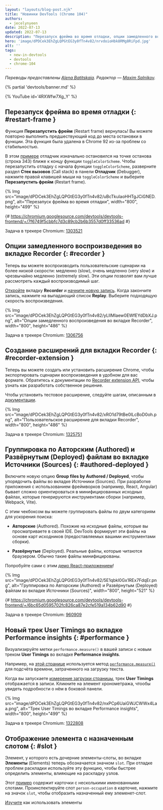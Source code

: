 ```yaml
---
layout: "layouts/blog-post.njk"
title: "Новинки DevTools (Chrome 104)"
authors:
  - jecelynyeen
date: 2022-07-13
updated: 2022-07-13
description: "Перезапуск фрейма во время отладки, опции замедленного воспроизведения во вкладке Recorder и многое другое."
hero: 'image/dPDCek3EhZgLQPGtEG3y0fTn4v82/nrvdoioHbk8RMg8RiFpd.jpg'
alt: ''
tags:
  - new-in-devtools
  - devtools
  - chrome-104
---
```


*Переводы предоставлены [Alena Batitskaia](https://twitter.com/ABatickaya). Редактор — [Maxim Salnikov](https://twitter.com/webmaxru).*

{% partial 'devtools/banner.md' %}

{% YouTube id='4RXWfw7Xg_Y' %}

<!-- start: translation instructions -->
<!-- + 1. Remove the "draft: true" tag above when submitting PR -->
<!-- + 2. Provide translations under each of the English commented original content -->
<!-- + 3. Translate the "description" tag above -->
<!-- + 4. Translate all the <img> alt text -->
<!-- 5. Update the whats-new.md file -->

<!-- ## Restart frame during debugging {: #restart-frame } -->
## Перезапуск фрейма во время отладки {: #restart-frame }

<!-- The **Restart frame** feature is back! You can re-run the preceding code when paused somewhere in a function. Previously, this feature was deprecated and removed in Chrome 92 due to stability issues.  -->
Функция **Перезапустить фрейм** (Restart frame) вернулась! Вы можете повторно выполнить предшествующий код до места остановки в функции. Эта функция была удалена в Chrome 92 из-за проблем со стабильностью.

<!-- In this [example](https://jec.fyi/), the debugger initially paused at the breakpoint (line 343) near the end of the `toggleColorScheme` function. To restart the debugging from the beginning of the `toggleColorScheme` function, expand the **Call stack** section in the **Debugger** pane, right click on `toggleColorScheme` and select **Restart frame**.  -->
В этом [примере](https://jec.fyi) отладчик изначально остановился на точке останова (строка 343) ближе к концу функции `toggleColorScheme`. Чтобы перезапустить отладку с начала функции `toggleColorScheme`, разверните раздел **Стек вызовов** (Call stack) в панели **Отладчик** (Debugger), нажмите правой клавишей мыши на `toggleColorScheme` и выберите **Перезапустить фрейм** (Restart frame).

{% Img src="image/dPDCek3EhZgLQPGtEG3y0fTn4v82/uBcTkuIaoHHTgJCiGNED.png", alt="Перезапуск фрейма во время отладки", width="800", height="499" %}

{# https://chromium.googlesource.com/devtools/devtools-frontend/+/7f6749f5cbbfc7d3c89cb2b6b3557d0ff33536ad #}

Задача в трекере Chromium: [1303521](https://crbug.com/1303521)


<!-- ## Slow replay options in the Recorder panel {: #recorder } -->
## Опции замедленного воспроизведения во вкладке Recorder {: #recorder }

<!-- You can now replay user flows at a slower speed — slow, very slow, and extremely slow. These options let you better observe each step replay on screen. -->
Теперь вы можете воспроизводить пользовательские сценарии на более низкой скорости: медленно (slow), очень медленно (very slow) и чрезвычайно медленно (extremely slow). Эти опции позволят вам лучше рассмотреть каждый воспроизводимый шаг.

<!-- [Open](/docs/devtools/recorder/#open) the **Recorder** panel and [start a new recording](/docs/devtools/recorder/#record). Once the recording is done, click on the **Replay** dropdown button. Select a speed to start a replay. -->
[Откройте](/docs/devtools/recorder/#open) вкладку **Recorder** и [начните новую запись](/docs/devtools/recorder/#record). Когда закончите запись, нажмите на выпадающий список **Replay**. Выберите подходящую скорость воспроизведения.

{% Img src="image/dPDCek3EhZgLQPGtEG3y0fTn4v82/yLIIMlaew0EWfEYdDbXJ.png", alt="Опции замедленного воспроизведения во вкладке Recorder", width="800", height="486" %}

Задача в трекере Chromium: [1306756](https://crbug.com/1306756)


<!-- ## Build an extension for the Recorder panel {: #recorder-extension } -->
## Создание расширений для вкладки Recorder {: #recorder-extension }

<!-- You can now build or install a Chrome extension to export replay scripts in your favorite format. See [Recorder extension API](/docs/extensions/reference/devtools_recorder/) documentation to learn how to build one. -->
Теперь вы можете создать или установить расширение Chrome, чтобы экспортировать сценарии воспроизведения в удобном для вас формате. Обратитесь к документации по [Recorder extension API](/docs/extensions/reference/devtools_recorder/), чтобы узнать как разработать собственное решение.

<!-- To install a demo extension, follow [these steps](https://github.com/puppeteer/replay#create-a-chrome-extension-for-recorder-available-from-chrome-104-onwards) outlined in the documentation.  -->
Чтобы установить тестовое расширение, следуйте шагам, описанным в [документации](https://github.com/puppeteer/replay#create-a-chrome-extension-for-recorder-available-from-chrome-104-onwards).

{% Img src="image/dPDCek3EhZgLQPGtEG3y0fTn4v82/xRO1d79tBe0ILcBoD0oh.png", alt="Пользовательское расширение для вкладки Recorder", width="800", height="486" %}

Задача в трекере Chromium: [1325751](https://crbug.com/1325751)


<!-- ## Group files by Authored / Deployed in the Sources panel {: #authored-deployed } -->
## Группировка по Авторским (Authored) и Развёрнутым (Deployed) файлам во вкладке Источники (Sources) {: #authored-deployed }

<!-- Enable the new **Group files by Authored / Deployed** option to organize your files in the Sources panel. When developing web applications with frameworks (for example, React, Angular), it can be difficult to navigate the source files due to the minified files generated by the build tools (for example, Webpack, Vite).  -->
Включите новую опцию **Group files by Authored / Deployed**, чтобы упорядочить файлы во вкладке Источники (Sources). При разработке приложения с использованием фреймворков (например, React, Angular) бывает сложно ориентироваться в минифицированных исходных файлах, которые генерируются инструментами сборки (например, Webpack, Vite).
 
<!-- With this checkbox, you can group files into 2 categories for quicker file search: -->
С этим чекбоксом вы можете группировать файлы по двум категориям для ускорения поиска:
 
<!-- - **Authored**. Similar to the source files you view in your IDE. DevTools generates these files based on sourcemaps (provided by your build tools).  -->
- **Авторские** (Authored). Похожие на исходные файлы, которые вы просматриваете в своей IDE. DevTools формирует эти файлы на основе карт исходников (предоставляемых вашими инструментами сборки).
<!-- - **Deployed**. The actual files that the browser reads. Usually these files are minified. -->
- **Развёрнутые** (Deployed). Реальные файлы, которые читаются браузером. Обычно такие файлы минифицированы.
 
<!-- Try it yourself with this [React demo](https://reactjs.org/)! -->
Попробуйте сами с этим [демо React-приложением](https://reactjs.org/)!

{% Img src="image/dPDCek3EhZgLQPGtEG3y0fTn4v82/5E1qbkl0Gx1REx7FdqEr.png", alt="Группировка по Авторским (Authored) и Развёрнутым (Deployed) файлам во вкладке Источники (Sources)", width="800", height="521" %}

{# https://chromium.googlesource.com/devtools/devtools-frontend/+/6bc65d0595702fc826ca87e2cfe519a134b62d90 #}
 
Задача в трекере Chromium: [960909](https://crbug.com/960909)


<!-- ## New User Timings track in the Performance insights panel {: #performance } -->
## Новый трек User Timings во вкладке Performance insights {: #performance }

<!-- Visualize `performance.measure()` marks in your recording with the new **User Timings** track in the **Performance insights** panel. -->
Визуализируйте метки `performance.measure()` в вашей записи с новым треком **User Timings** во вкладке **Performance insights**.

<!-- For example, this [web page](https://jec.fyi/demo/perf-measure) uses the [`performance.measure()`](https://web.dev/usertiming/#calculating-measurements-with-measure()) method to calculate the elapsed time of text loading. -->
Например, на [этой странице](https://jec.fyi/demo/perf-measure) используется метод [`performance.measure()`](https://web.dev/usertiming/#calculating-measurements-with-measure()) для подсчёта времени, затраченного на загрузку текста.

<!-- When you start [measuring the page load](/docs/devtools/performance-insights/#record), the **User Timings** track shows in the recording. Click on the timings item to view its details on the side pane. -->
Когда вы запускаете [измерение загрузки страницы](/docs/devtools/performance-insights/#record), трек **User Timings** отображается в записи. Кликните на элемент хронометража, чтообы увидеть подробности о нём в боковой панели.

{% Img src="image/dPDCek3EhZgLQPGtEG3y0fTn4v82/nxPCp6UaiGWJCWWx4Laa.png", alt="Трек User Timings во вкладке Performance insights", width="800", height="499" %}

Задача в трекере Chromium: [1322808](https://crbug.com/1322808)

 
<!-- ## Reveal assigned slot of an element {: #slot } -->
## Отображение элемента с назначенным слотом {: #slot }

<!-- Slotted elements in the **Elements** panel have a new `slot` badge. When debugging layout issues, use this feature to identify the element which affects the node's layout quicker.  -->
Элемент, у которого есть дочерние элементы-слоты, во вкладке **Элементы** (Elements) теперь обозначается значком `slot`. При отладке проблем раскладки используйте эту функцию, чтобы быстрее определить элементы, влияющие на раскладку узлов.

<!-- This [example](https://mdn.github.io/web-components-examples/slotted-pseudo-element/) contains cards with a few named slots. Inspect the `person-occupation` slot of a card, click the `slot` badge next to it to reveal its assigned slot. -->
Этот [пример](https://mdn.github.io/web-components-examples/slotted-pseudo-element/) содержит карточки с несколькими именованными слотами. Проинспектируйте слот `person-occupation` в карточке, нажмите на значок `slot`, чтобы отобразить назначенный ему элеменет-слот.

<!-- [Learn](https://developer.mozilla.org/docs/Web/Web_Components/Using_templates_and_slots) how to use [<template>](https://developer.mozilla.org/docs/Web/HTML/Element/template) and [<slot>](https://developer.mozilla.org/docs/Web/HTML/Element/slot) elements to create a flexible template that can then be used to populate the shadow DOM of a web component. -->
[Изучите](https://developer.mozilla.org/docs/Web/Web_Components/Using_templates_and_slots) как использовать элементы [<template>](https://developer.mozilla.org/docs/Web/HTML/Element/template) и [<slot>](https://developer.mozilla.org/docs/Web/HTML/Element/slot) для создания гибкого шаблона, который затем может быть использован в теневом DOM веб-компонента.

{% Img src="image/dPDCek3EhZgLQPGtEG3y0fTn4v82/7uQGHp9WoMCG1RIAkgIF.png", alt="Отображение элемента с назначенным слотом", width="800", height="486" %}

{# https://chromium.googlesource.com/devtools/devtools-frontend/+/164e238dabefc08018318a981131eedf2e81736b #}

Задача в трекере Chromium: [1018906](https://crbug.com/1018906)


<!-- ## Simulate hardware concurrency for Performance recordings {: #simulate } -->
## Симуляция аппаратного параллелизма при записи Производительности (Performance) {: #simulate }
 
<!-- The new **Hardware concurrency** setting in the **Performance** panel allows developers to configure the value reported by `navigator.hardwareConcurrency`. -->
Новая настройка **Аппаратный параллелизм** (Hardware concurrency) во вкладке **Производительность** (Performance) позволяет разработчикам настраивать значение, сообщаемое `navigator.hardwareConcurrency`.
 
<!-- Some applications use `navigator.hardwareConcurrency` to control the degree of parallelism of their application, for example, to control Emscripten pthread pool size. With this feature, developers can test their application performance with different core counts. -->
Некоторые приложения используют `navigator.hardwareConcurrency`, чтобы контролировать степень параллелизма. Например, чтобы контролировать размер пула Emscripten pthread. С помощью этой функции разработчики могут тестировать производительность своих приложений с разным количеством ядер. 
 
{% Img src="image/dPDCek3EhZgLQPGtEG3y0fTn4v82/PyykGRv29FZbBKJAwWOW.png", alt="Симуляция аппаратного параллелизма при записи Производительности (Performance)", width="800", height="536" %}

{# https://chromium.googlesource.com/devtools/devtools-frontend/+/b26de259d74a45e700d989ad9178c5e3a8b73145 #}
 
Задача в трекере Chromium: [1297439](https://crbug.com/1297439)


<!-- ## Preview non-color value when autocompleting CSS variables {: #css-var } -->
## Предпросмотр нецветовых значений при автодополнении переменных CSS {: #css-var }

<!-- When autocompleting CSS variables, DevTools now populates the non-color variable with a meaningful value so that you can preview what kind of change the value will have on the node. -->
Когда CSS-переменная автоматически дополняется, DevTools теперь заполняет «нецветовую» переменную осмысленным значением, чтобы вы могли предварительно просмотреть, как изменится значение на узле.

{% Img src="image/dPDCek3EhZgLQPGtEG3y0fTn4v82/V4slwNtX9HwLPdAyr8JF.png", alt="Предпросмотр нецветовых значений при автодополнении переменных CSS", width="800", height="431" %}

{# https://chromium.googlesource.com/devtools/devtools-frontend/+/977cc58cb5654a2b68142ef8ac1b3f9ac2822694 #}

Задача в трекере Chromium: [1285091](https://crbug.com/1285091)

        
<!-- ## Identify blocking frames in the Back/forward cache pane {: #bfcache } -->
## Определение блокирующего фрейма на панели Возвратного кэша (Back/forward cache) {: #bfcache }

<!-- The [Back/forward cache](/docs/devtools/application/back-forward-cache/) pane in the **Application** panel has new **frames** section to help you identify blocking frames that may be preventing the page from being eligible for bfcache. -->
Панель [Возвратный кэш (Back/forward cache)](/docs/devtools/application/back-forward-cache/) во вкладке **Приложение** (Application) теперь содержит раздел **Фреймы** (frames). Это поможет определить блокирующие фреймы, которые могут препятствовать доступу страницы к возвратному кэшу.

{% Img src="image/dPDCek3EhZgLQPGtEG3y0fTn4v82/UaRYEoYYoXhjSIn9seYK.png", alt="Определение блокирующего фрейма на панели Возвратного кэша (Back/forward cache)", width="800", height="486" %}
 
{# https://chromium.googlesource.com/devtools/devtools-frontend/+/897799b24fff0639d483111dd2d957288ba2bd06 #}
 
Задача в трекере Chromium: [1288158](https://crbug.com/1288158) 
 
 
<!-- ## Improved autocomplete suggestions for JavaScript objects {: #autocomplete } -->
## Улучшены подсказки автодополнения для объектов JavaScript {: #autocomplete }

<!-- The the autocompletion for JavaScript object properties now display based on this order: -->
Подсказки автодополнения для свойств объектов JavaScript теперь отображаются в следующем порядке:

<!-- 1. Own enumerable properties
2. Own non-enumerable properties
3. Inherited enumerable properties
4. Inherited non-enumerable properties -->
1. Собственные перечисляемые свойства;
1. Собственные неперечисляемые свойства;
1. Наследуемые перечисляемые свойства;
1. Наследуемые неперечисляемые свойства.

<!-- Previously, developers found it harder to find relevant properties because the suggestion only favored own properties over inherited properties, and all inherited properties were given equal priority. -->
Ранее разработчики отмечали, что бывает сложно найти релевантное свойство, потому что в подсказках предпочтение отдавалось только собственным свойствам в ущерб наследуемым свойствам, и всем наследуемым свойствам назначался одинаковый приоритет.

{% Img src="image/dPDCek3EhZgLQPGtEG3y0fTn4v82/IvFTcOWrBOTTMRHqn8u4.png", alt="Улучшены подсказки автодополнения для объектов JavaScript", width="800", height="563" %}

{# https://chromium.googlesource.com/devtools/devtools-frontend/+/cee5205ae93c95b1dce49e220b9ebfa8c998d5a6 #}
 
Задача в трекере Chromium: [1299241](https://crbug.com/1299241)

 
<!-- ## Sourcemaps improvements {: #sourcemaps } -->
## Улучшение карт источников {: #sourcemaps }
 
<!-- Here are a few fixes on sourcemaps to improve the overall debugging experience: -->
Внесено несколько исправлений в карты источников, чтобы улучшить опыт отладки:
 
<!-- - Breakpoints now work in inline `<script>` with sourceURL annotations. -->
- Точки останова теперь работают во встроенных `<script>` с аннотациями sourceURL.
<!-- - The debugger now resolves block scoped variables in the **Scope** view with source maps. -->
- Отладчик теперь вычисляет переменные с блочной областью видимости в представлении **Scope** с помощью карт исходников.
  {% Img src="image/dPDCek3EhZgLQPGtEG3y0fTn4v82/gv9cGnDMF7OVlXPWntII.png", alt="Вычисленная перемення с блочной областью видимости", width="800", height="532" %}
<!-- - The debugger now resolves variables in arrow functions in the **Scope** view with source maps. -->
- Отладчик теперь вычисляет переменные в стрелочных функциях в представлении **Scope** с помощью карт исходников.
  {% Img src="image/dPDCek3EhZgLQPGtEG3y0fTn4v82/CZk0xjwMQAqknkW5G4Xf.png", alt="Вычисленная перемення стрелочной функции", width="800", height="479" %}

Задачи в трекере Chromium: [1329113](https://crbug.com/1329113), [1322115](https://crbug.com/1322115)
 
 
<!-- ## Miscellaneous highlights {: #misc } -->
## Другие важные моменты {: #misc }
 
<!-- These are some noteworthy fixes in this release: -->
Вот несколько заслуживающих внимания исправлений в этом выпуске:
 
<!-- - Fixed the **Auto-completion** setting for the **Sources** panel. Previously, the auto-complete always on even the setting is disabled. ([1323286](https://crbug.com/1323286)) -->
- Исправлена работа настройки **Автодополнение** (Auto-completion) во вкладке **Источники** (Sources). Ранее автодополнение срабатывало всегда, даже если соответствующая настройка была выключена. ([1323286](https://crbug.com/1323286))
<!-- - Updated the **Manifest** tab in the **Application** panel to parse the latest color scheme format. ([1318305](https://crbug.com/1318305)) -->
- Исправлена вкладка **Манифест** (Manifest) во вкладке **Приложение** (Application), теперь на ней отображается последний формат цветовой схемы. ([1318305](https://crbug.com/1318305))
<!-- - Improved the suggestions for the `<script async>` rendering blocking issues in the **Performance insights** panel. Previously,  DevTools suggested to `add async attribute to the script tag` even though the script is already marked as async. ([1334096](https://crbug.com/1334096)) -->
- Улучшены предложения по проблемам блокировки рендеринга `<script async>` во вкладке **Performance insights**. Ранее в DevTools выводилось предложение `add async attribute to the script tag`, даже когда скрипт уже был помечен как асинхронный. ([1334096](https://crbug.com/1334096))
<!-- - The **Performance insights** panel now detects iframes as potential causes for layout shifts. You can view the iframe details in the **Details** pane. ([1328873](https://crbug.com/1328873)) -->
- Вкладка **Performance insights** теперь определяет iframe-ы как потенциальную причину скачков раскладки. Вы можете просматривать детали iframe-ов в панели **Details**. ([1328873](https://crbug.com/1328873))
<!-- - When [open file](/docs/devtools/resources/#open) in the **Command menu**, the authored files (files generated by sourcemaps) are now ranked higher so they appear above similarly named deployed scripts. ([1312929](https://crbug.com/1312929))  --> 
- При [открытии файлов](/docs/devtools/resources/#open) в **Command menu** авторские файлы (файлы, сгенерированные на основе карт источников) теперь находятся в списке выше, чем развёрнутые файлы с аналогичными именами. ([1312929](https://crbug.com/1312929))


{% partial 'devtools/reach-out.md' %}
{% partial 'devtools/whats-new.md' %}
